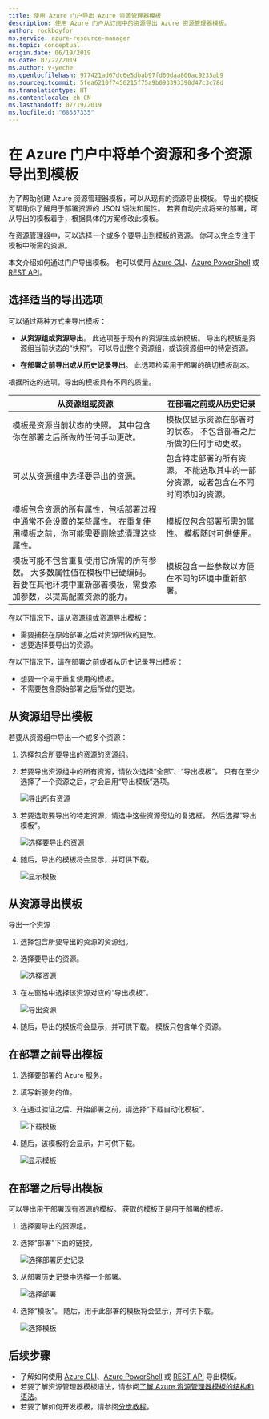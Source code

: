 ```yaml
---
title: 使用 Azure 门户导出 Azure 资源管理器模板
description: 使用 Azure 门户从订阅中的资源导出 Azure 资源管理器模板。
author: rockboyfor
ms.service: azure-resource-manager
ms.topic: conceptual
origin.date: 06/19/2019
ms.date: 07/22/2019
ms.author: v-yeche
ms.openlocfilehash: 977421ad67dc6e5dbab97fd60daa806ac9235ab9
ms.sourcegitcommit: 5fea6210f7456215f75a9b093393390d47c3c78d
ms.translationtype: HT
ms.contentlocale: zh-CN
ms.lasthandoff: 07/19/2019
ms.locfileid: "68337335"
---
```

# <a name="single-and-multi-resource-export-to-template-in-azure-portal"></a>在 Azure 门户中将单个资源和多个资源导出到模板

为了帮助创建 Azure 资源管理器模板，可以从现有的资源导出模板。 导出的模板可帮助你了解用于部署资源的 JSON 语法和属性。 若要自动完成将来的部署，可从导出的模板着手，根据具体的方案修改此模板。

在资源管理器中，可以选择一个或多个要导出到模板的资源。 你可以完全专注于模板中所需的资源。

本文介绍如何通过门户导出模板。 也可以使用 [Azure CLI](manage-resource-groups-cli.md#export-resource-groups-to-templates)、[Azure PowerShell](manage-resource-groups-powershell.md#export-resource-groups-to-templates) 或 [REST API](https://docs.microsoft.com/rest/api/resources/resourcegroups/exporttemplate)。

## <a name="choose-the-right-export-option"></a>选择适当的导出选项

可以通过两种方式来导出模板：

* **从资源组或资源导出**。 此选项基于现有的资源生成新模板。 导出的模板是资源组当前状态的“快照”。 可以导出整个资源组，或该资源组中的特定资源。

* **在部署之前导出或从历史记录导出**。 此选项检索用于部署的确切模板副本。

根据所选的选项，导出的模板具有不同的质量。

| 从资源组或资源 | 在部署之前或从历史记录 |
| --------------------- | ----------------- |
| 模板是资源当前状态的快照。 其中包含你在部署之后所做的任何手动更改。 | 模板仅显示资源在部署时的状态。 不包含部署之后所做的任何手动更改。 |
| 可以从资源组中选择要导出的资源。 | 包含特定部署的所有资源。 不能选取其中的一部分资源，或者包含在不同时间添加的资源。 |
| 模板包含资源的所有属性，包括部署过程中通常不会设置的某些属性。 在重复使用模板之前，你可能需要删除或清理这些属性。 | 模板仅包含部署所需的属性。 模板随时可供使用。 |
| 模板可能不包含重复使用它所需的所有参数。 大多数属性值在模板中已硬编码。 若要在其他环境中重新部署模板，需要添加参数，以提高配置资源的能力。 | 模板包含一些参数以方便在不同的环境中重新部署。 |

在以下情况下，请从资源组或资源导出模板：

* 需要捕获在原始部署之后对资源所做的更改。
* 想要选择要导出的资源。

在以下情况下，请在部署之前或者从历史记录导出模板：

* 想要一个易于重复使用的模板。
* 不需要包含原始部署之后所做的更改。

## <a name="export-template-from-resource-group"></a>从资源组导出模板

若要从资源组中导出一个或多个资源：

1. 选择包含所要导出的资源的资源组。

1. 若要导出资源组中的所有资源，请依次选择“全部”、“导出模板”。  只有在至少选择了一个资源之后，才会启用“导出模板”选项。 

    ![导出所有资源](./media/export-template-portal/select-all-resources.png)

1. 若要选取要导出的特定资源，请选中这些资源旁边的复选框。 然后选择“导出模板”。 

    ![选择要导出的资源](./media/export-template-portal/select-resources.png)

1. 随后，导出的模板将会显示，并可供下载。

    ![显示模板](./media/export-template-portal/show-template.png)

## <a name="export-template-from-resource"></a>从资源导出模板

导出一个资源：

1. 选择包含所要导出的资源的资源组。

1. 选择要导出的资源。

    ![选择资源](./media/export-template-portal/select-link-resource.png)

1. 在左窗格中选择该资源对应的“导出模板”。 

    ![导出资源](./media/export-template-portal/export-single-resource.png)

1. 随后，导出的模板将会显示，并可供下载。 模板只包含单个资源。

## <a name="export-template-before-deployment"></a>在部署之前导出模板

1. 选择要部署的 Azure 服务。

1. 填写新服务的值。

1. 在通过验证之后、开始部署之前，请选择“下载自动化模板”。 

    ![下载模板](./media/export-template-portal/download-before-deployment.png)

1. 随后，该模板将会显示，并可供下载。

    ![显示模板](./media/export-template-portal/show-template-before-deployment.png)

## <a name="export-template-after-deployment"></a>在部署之后导出模板

可以导出用于部署现有资源的模板。 获取的模板正是用于部署的模板。

1. 选择要导出的资源组。

1. 选择“部署”下面的链接。 

    ![选择部署历史记录](./media/export-template-portal/select-deployment-history.png)

1. 从部署历史记录中选择一个部署。

    ![选择部署](./media/export-template-portal/select-details.png)

1. 选择“模板”。  随后，用于此部署的模板将会显示，并可供下载。

    ![选择模板](./media/export-template-portal/show-template-from-history.png)

## <a name="next-steps"></a>后续步骤

- 了解如何使用 [Azure CLI](manage-resource-groups-cli.md#export-resource-groups-to-templates)、[Azure PowerShell](manage-resource-groups-powershell.md#export-resource-groups-to-templates) 或 [REST API](https://docs.microsoft.com/rest/api/resources/resourcegroups/exporttemplate) 导出模板。
- 若要了解资源管理器模板语法，请参阅[了解 Azure 资源管理器模板的结构和语法](./resource-group-authoring-templates.md)。
- 若要了解如何开发模板，请参阅[分步教程](/azure-resource-manager/)。

<!--Not Available on [template reference](https://docs.microsoft.com/zh-cn/azure/templates/)-->

<!-- Update_Description: new article about export template portal -->
<!--ms.date: 07/22/2019-->